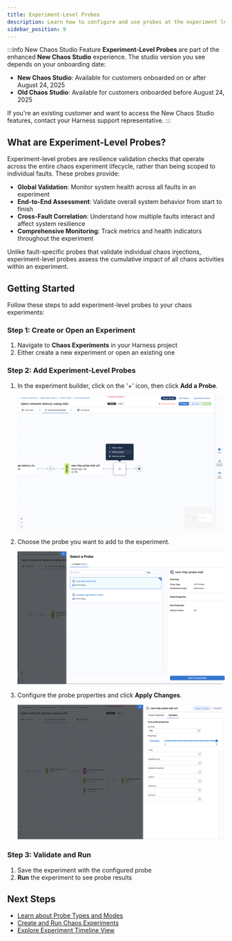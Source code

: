 ```yaml
---
title: Experiment-Level Probes
description: Learn how to configure and use probes at the experiment level for comprehensive chaos validation
sidebar_position: 9
---
```


:::info New Chaos Studio Feature
**Experiment-Level Probes** are part of the enhanced **New Chaos Studio** experience. The studio version you see depends on your onboarding date:

- **New Chaos Studio**: Available for customers onboarded on or after August 24, 2025
- **Old Chaos Studio**: Available for customers onboarded before August 24, 2025

If you're an existing customer and want to access the New Chaos Studio features, contact your Harness support representative.
:::

## What are Experiment-Level Probes?

Experiment-level probes are resilience validation checks that operate across the entire chaos experiment lifecycle, rather than being scoped to individual faults. These probes provide:

- **Global Validation**: Monitor system health across all faults in an experiment
- **End-to-End Assessment**: Validate overall system behavior from start to finish
- **Cross-Fault Correlation**: Understand how multiple faults interact and affect system resilience
- **Comprehensive Monitoring**: Track metrics and health indicators throughout the experiment

Unlike fault-specific probes that validate individual chaos injections, experiment-level probes assess the cumulative impact of all chaos activities within an experiment.

## Getting Started

Follow these steps to add experiment-level probes to your chaos experiments:

### Step 1: Create or Open an Experiment

1. Navigate to **Chaos Experiments** in your Harness project
2. Either create a new experiment or open an existing one

### Step 2: Add Experiment-Level Probes

1. In the experiment builder, click on the '+' icon, then click **Add a Probe**.

    ![add probe](./static/experiment-level-probes/add-probe.png)

2. Choose the probe you want to add to the experiment.

    ![choose probe](./static/experiment-level-probes/choose-probe.png)

3. Configure the probe properties and click **Apply Changes**.

    ![configure probe](./static/experiment-level-probes/configure-probe-properties.png)

### Step 3: Validate and Run

1. Save the experiment with the configured probe
2. **Run** the experiment to see probe results

## Next Steps

- [Learn about Probe Types and Modes](/docs/chaos-engineering/guides/probes/types-and-modes)
- [Create and Run Chaos Experiments](/docs/chaos-engineering/guides/chaos-experiments/create-experiments)
- [Explore Experiment Timeline View](/docs/chaos-engineering/guides/chaos-experiments/timeline-view-experiments)
